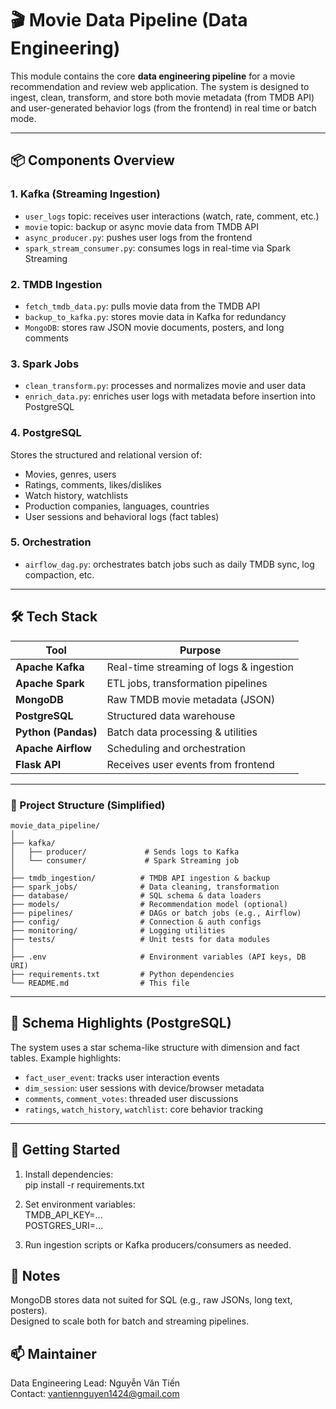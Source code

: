 # 🎬 Movie Data Pipeline (Data Engineering)

This module contains the core **data engineering pipeline** for a movie recommendation and review web application. The system is designed to ingest, clean, transform, and store both movie metadata (from TMDB API) and user-generated behavior logs (from the frontend) in real time or batch mode.

---

## 📦 Components Overview

### 1. **Kafka** (Streaming Ingestion)
- `user_logs` topic: receives user interactions (watch, rate, comment, etc.)
- `movie` topic: backup or async movie data from TMDB API
- `async_producer.py`: pushes user logs from the frontend
- `spark_stream_consumer.py`: consumes logs in real-time via Spark Streaming

### 2. **TMDB Ingestion**
- `fetch_tmdb_data.py`: pulls movie data from the TMDB API
- `backup_to_kafka.py`: stores movie data in Kafka for redundancy
- `MongoDB`: stores raw JSON movie documents, posters, and long comments

### 3. **Spark Jobs**
- `clean_transform.py`: processes and normalizes movie and user data
- `enrich_data.py`: enriches user logs with metadata before insertion into PostgreSQL

### 4. **PostgreSQL**
Stores the structured and relational version of:
- Movies, genres, users
- Ratings, comments, likes/dislikes
- Watch history, watchlists
- Production companies, languages, countries
- User sessions and behavioral logs (fact tables)

### 5. **Orchestration**
- `airflow_dag.py`: orchestrates batch jobs such as daily TMDB sync, log compaction, etc.

---

## 🛠 Tech Stack

| Tool        | Purpose                                  |
|-------------|------------------------------------------|
| **Apache Kafka**     | Real-time streaming of logs & ingestion |
| **Apache Spark**     | ETL jobs, transformation pipelines    |
| **MongoDB**          | Raw TMDB movie metadata (JSON)       |
| **PostgreSQL**       | Structured data warehouse             |
| **Python (Pandas)**  | Batch data processing & utilities     |
| **Apache Airflow**   | Scheduling and orchestration          |
| **Flask API**        | Receives user events from frontend    |

---
### 📁 Project Structure (Simplified)

```text
movie_data_pipeline/
│
├── kafka/
│   ├── producer/             # Sends logs to Kafka
│   └── consumer/             # Spark Streaming job
│
├── tmdb_ingestion/          # TMDB API ingestion & backup
├── spark_jobs/              # Data cleaning, transformation
├── database/                # SQL schema & data loaders
├── models/                  # Recommendation model (optional)
├── pipelines/               # DAGs or batch jobs (e.g., Airflow)
├── config/                  # Connection & auth configs
├── monitoring/              # Logging utilities
├── tests/                   # Unit tests for data modules
│
├── .env                     # Environment variables (API keys, DB URI)
├── requirements.txt         # Python dependencies
└── README.md                # This file
```

---

## 🧠 Schema Highlights (PostgreSQL)

The system uses a star schema-like structure with dimension and fact tables. Example highlights:

- `fact_user_event`: tracks user interaction events
- `dim_session`: user sessions with device/browser metadata
- `comments`, `comment_votes`: threaded user discussions
- `ratings`, `watch_history`, `watchlist`: core behavior tracking

---

## 🚀 Getting Started

1. Install dependencies:  
   pip install -r requirements.txt

2. Set environment variables:  
    TMDB_API_KEY=...  
    POSTGRES_URI=...  

3. Run ingestion scripts or Kafka producers/consumers as needed.

## 📌 Notes

MongoDB stores data not suited for SQL (e.g., raw JSONs, long text, posters).  
Designed to scale both for batch and streaming pipelines.  

## 📫 Maintainer

Data Engineering Lead: Nguyễn Văn Tiến  
Contact: vantiennguyen1424@gmail.com  